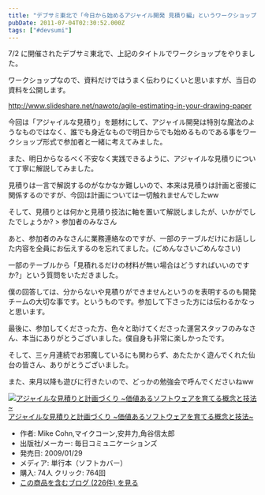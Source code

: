 ```yaml
---
title: "デブサミ東北で「今日から始めるアジャイル開発 見積り編」というワークショップをやりました"
pubDate: 2011-07-04T02:30:52.000Z
tags: ["#devsumi"]
---
```


7/2 に開催されたデブサミ東北で、上記のタイトルでワークショップをやりました。

ワークショップなので、資料だけではうまく伝わりにくいと思いますが、当日の資料を公開します。

http://www.slideshare.net/nawoto/agile-estimating-in-your-drawing-paper

今回は「アジャイルな見積り」を題材にして、アジャイル開発は特別な魔法のようなものではなく、誰でも身近なもので明日からでも始めるものである事をワークショップ形式で参加者と一緒に考えてみました。

また、明日からなるべく不安なく実践できるように、アジャイルな見積りについて丁寧に解説してみました。

見積りは一言で解説するのがなかなか難しいので、本来は見積りは計画と密接に関係するのですが、今回は計画については一切触れませんでしたww

そして、見積りとは何かと見積り技法に軸を置いて解説しましたが、いかがでしたでしょうか? > 参加者のみなさん

あと、参加者のみなさんに業務連絡なのですが、一部のテーブルだけにお話しした内容を全員にお伝えするのを忘れてました。(ごめんなさいごめんなさい)

一部のテーブルから「見積れるだけの材料が無い場合はどうすればいいのですか?」という質問をいただきました。

僕の回答しては、分からないや見積りができませんというのを表明するのも開発チームの大切な事です。というものです。参加して下さった方には伝わるかなっと思います。

最後に、参加してくださった方、色々と助けてくださった運営スタッフのみなさん、本当にありがとうございました。僕自身も非常に楽しかったです。

そして、三ヶ月連続でお邪魔しているにも関わらず、あたたかく遊んでくれた仙台の皆さん、ありがとうございました。

また、来月以降も遊びに行きたいので、どっかの勉強会で呼んでくださいねww

[![アジャイルな見積りと計画づくり ~価値あるソフトウェアを育てる概念と技法~](https://images-fe.ssl-images-amazon.com/images/I/51A8BTrHYxL._SL160_.jpg)](http://www.amazon.co.jp/exec/obidos/ASIN/4839924023/nawoto07-22/)[アジャイルな見積りと計画づくり ~価値あるソフトウェアを育てる概念と技法~](http://www.amazon.co.jp/exec/obidos/ASIN/4839924023/nawoto07-22/)

- 作者: Mike Cohn,マイクコーン,安井力,角谷信太郎
- 出版社/メーカー: 毎日コミュニケーションズ
- 発売日: 2009/01/29
- メディア: 単行本（ソフトカバー）
- 購入: 74人 クリック: 764回
- [この商品を含むブログ (226件) を見る](http://d.hatena.ne.jp/asin/4839924023/nawoto07-22)